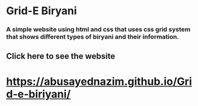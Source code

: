 # Grid-E Biryani

### A simple website using html and css that uses css grid system that shows different types of biryani and their information.

## Click here to see the website

# https://abusayednazim.github.io/Grid-e-biriyani/

